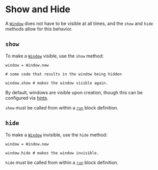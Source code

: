 # Show and Hide

A [`Window`](/deep-dive/window.md) does not have to be visible at all times, and the `show` and `hide` methods allow for this behavior.

## `show`

To make a [`Window`](/deep-dive/window.md) visible, use the `show` method:

```crystal
window = Window.new

# some code that results in the window being hidden

window.show # makes the window visible again.
```

By default, windows are visible upon creation, though this can be configured via [hints](/deep-dive/window/creating-a-window/window-hints.md).

`show` must be called from within a [`run`](/the-run-block.md) block definition.

## `hide`

To make a [`Window`](/deep-dive/window.md) invisible, use the `hide` method:

```crystal
window = Window.new

window.hide # makes the window invisible.
```

`hide` must be called from within a [`run`](/the-run-block.md) block definition.
